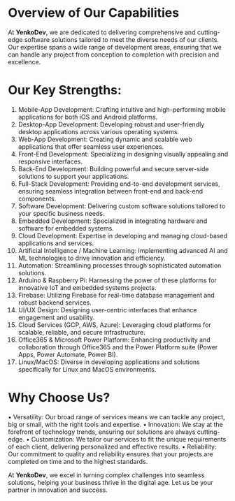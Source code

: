 # Overview of Our Capabilities

At **YenkoDev**, we are dedicated to delivering comprehensive and cutting-edge software solutions tailored to meet the diverse needs of our clients. Our expertise spans a wide range of development areas, ensuring that we can handle any project from conception to completion with precision and excellence.

# Our Key Strengths:

1. Mobile-App Development: Crafting intuitive and high-performing mobile applications for both iOS and Android platforms.
2. Desktop-App Development: Developing robust and user-friendly desktop applications across various operating systems.
3. Web-App Development: Creating dynamic and scalable web applications that offer seamless user experiences.
4. Front-End Development: Specializing in designing visually appealing and responsive interfaces.
5. Back-End Development: Building powerful and secure server-side solutions to support your applications.
6. Full-Stack Development: Providing end-to-end development services, ensuring seamless integration between front-end and back-end components.
7. Software Development: Delivering custom software solutions tailored to your specific business needs.
8. Embedded Development: Specialized in integrating hardware and software for embedded systems.
9. Cloud Development: Expertise in developing and managing cloud-based applications and services.
10. Artificial Intelligence / Machine Learning: Implementing advanced AI and ML technologies to drive innovation and efficiency.
11. Automation: Streamlining processes through sophisticated automation solutions.
12. Arduino & Raspberry Pi: Harnessing the power of these platforms for innovative IoT and embedded systems projects.
13. Firebase: Utilizing Firebase for real-time database management and robust backend services.
14. UI/UX Design: Designing user-centric interfaces that enhance engagement and usability.
15. Cloud Services (GCP, AWS, Azure): Leveraging cloud platforms for scalable, reliable, and secure infrastructure.
16. Office365 & Microsoft Power Platform: Enhancing productivity and collaboration through Office365 and the Power Platform suite (Power Apps, Power Automate, Power BI).
17. Linux/MacOS: Diverse in developing applications and solutions specifically for Linux and MacOS environments.

# Why Choose Us?

 • Versatility: Our broad range of services means we can tackle any project, big or small, with the right tools and expertise.
 • Innovation: We stay at the forefront of technology trends, ensuring our solutions are always cutting-edge.
 • Customization: We tailor our services to fit the unique requirements of each client, delivering personalized and effective results.
 • Reliability: Our commitment to quality and reliability ensures that your projects are completed on time and to the highest standards.

At **YenkoDev**, we excel in turning complex challenges into seamless solutions, helping your business thrive in the digital age. Let us be your partner in innovation and success.
